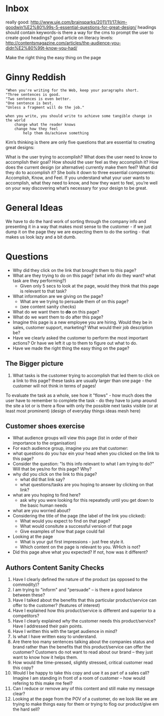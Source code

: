 # Inbox

really good:
http://www.uie.com/brainsparks/2011/11/17/kim-goodwin%E2%80%99s-5-essential-questions-for-great-design/
headings should contain keywords-is there a way for the cms to prompt the user
to create good headings? good article on literacy levels:
http://contentsmagazine.com/articles/the-audience-you-didn%E2%80%99t-know-you-had/

Make the right thing the easy thing on the page

# Ginny Reddish

    "When you're writing for the Web, keep your paragraphs short.
    "Three sentences is good.
    "Two sentences is even better.
    "One sentence is best.
    "Unless a fragment will do the job."

    when you write, you should write to achieve some tangible change in the world
        change what the reader knows
        change how they feel
            help them do/achieve something

Kim’s thinking is there are only five questions that are essential to creating
great designs:

What is the user trying to accomplish? What does the user need to know to
accomplish their goal? How should the user feel as they accomplish it? How does
the current design (or alternative) currently make them feel? What did they do
to accomplish it? She boils it down to three essential components: Accomplish,
Know, and Feel. If you understand what your user wants to accomplish, what they
need to know, and how they want to feel, you’re well on your way discovering
what’s necessary for your design to be great.

# General Ideas

We have to do the hard work of sorting through the company info and presenting
it in a way that makes most sense to the customer - if we just dump it on the
page they we are expecting them to do the sorting - that makes us look lazy and
a bit dumb.

# Questions

- Why did they click on the link that brought them to this page?
- What are they trying to do on this page? (what info do they want? what task
  are they performing?)
    - Given only 5 secs to look at the page, would they think that this page is
      relevant to that task?
- What information are we giving on the page?
    - What are we trying to persuade them of on this page?
    - (see content sanity checks)
- What do we want them to **do** on this page?
- What do we want them to do after this page?
- Imagine this page is a new employee you are hiring. Would they be in sales,
  customer support, marketing? What would their job description be?
- Have we clearly asked the customer to perform the most important actions? Or
  have we left it up to them to figure out what to do.
- Have we made the right thing the easy thing on the page?

## The Bigger picture

1. What tasks is the customer trying to accomplish that led them to click on a
   link to this page? these tasks are usually larger than one page - the
   customer will not think in terms of pages!

To evaluate the task as a whole, see how it "flows" - how much does the user
have to remember to complete the task - do they have to jump around the site a
lot or is there a flow with only the possible next tasks visible (or at least
most prominent) (design of everyday things ideas mesh here)

## Customer shoes exercise

- What audience groups will view this page (list in order of their importance to
  the organisation)
- For each audience group, imagine you are that customer:
- what questions do you hav ein your head when you clicked on the link to this
  page?
- Consider the question: "Is this info relevant to what I am trying to do?" Will
  that be yes/no for this page? Why?
- why did you click on the link to this page?
    - what did that link say?
    - what questions/tasks are you hoping to answer by clicking on that link?
- what are you hoping to find here?
    - ask why you were looking for this repeatedly until you get down to the
      basic human needs
- what are you worried about?
- Considering the title of the page (the label of the link you clicked):
    - What would you expect to find on that page?
    - What would consitute a successful version of that page
    - Give examples of how that page could fail
- Looking at the page
    - What is your gut first impressions - just free style it.
    - Which content on the page is relevant to you. WHich is not?
- Did this page ahve what you expected? If not, how was it different?

## Authors Content Sanity Checks

1. Have I clearly defined the nature of the product (as opposed to the
   commodity)?
1. I am trying to "inform" and "persuade" – is there a good balance between
   these?
1. Have I talked about the benefits that this particular product/service can
   offer to the customer? (features of interest)
1. Have I explained how this product/service is different and superior to a
   competitors?
1. Have I clearly explained _why_ the customer needs this product/service? Have
   I addressed their pain points.
1. Have I written this with the target audience in mind?
1. Is what I have written easy to understand.
1. Are there too many sentences talking about the companies status and brand
   rather than the benefits that this product/service can offer the customer?
   Customers do not want to read about our brand – they just want to know how it
   helps them.
1. How would the time-pressed, slightly stressed, critical customer read this
   copy?
1. Would I be happy to take this copy and use it as part of a sales call?
   Imagine I am standing in front of a room of customer – how would refering to
   this make me feel?
1. Can I reduce or remove any of this content and still make my message clear?
1. Looking at the page from the POV of a customer, do we look like we are trying
   to make things easy for them or trying to flog our product/give em the hard
   sell?
